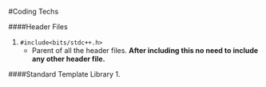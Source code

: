 #Coding Techs

####Header Files
1. `#include<bits/stdc++.h>`
	- Parent of all the header files. **After including this no need to include any other header file.**

####Standard Template Library
1. 